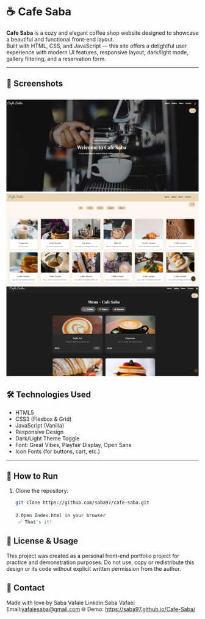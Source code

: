 # ☕ Cafe Saba

**Cafe Saba** is a cozy and elegant coffee shop website designed to showcase a beautiful and functional front-end layout.  
Built with HTML, CSS, and JavaScript — this site offers a delightful user experience with modern UI features, responsive layout, dark/light mode, gallery filtering, and a reservation form.

---

## 📸 Screenshots



![Cafe Saba Screenshot](screenshots/banner.png)
![Cafe Saba Screenshot](screenshots/gallary%20and%20navbar.png)
![Cafe Saba Screenshot](screenshots/toggle%20option.png)
---

## 🛠 Technologies Used

- HTML5
- CSS3 (Flexbox & Grid)
- JavaScript (Vanilla)
- Responsive Design
- Dark/Light Theme Toggle
- Font: Great Vibes, Playfair Display, Open Sans
- Icon Fonts (for buttons, cart, etc.)

---

## 🚀 How to Run

1. Clone the repository:
   ```bash
   git clone https://github.com/saba97/cafe-saba.git

   2.Open Index.html in your browser
    ✅ That's it!

##  🔐 License & Usage

This project was created as a personal front-end portfolio project for practice and demonstration purposes.
Do not use, copy or redistribute this design or its code without explicit written permission from the author.

##  💌 Contact
Made with love by Saba Vafaie
Linkdin:Saba Vafaei
Email:vafaiesaba@gmail.com
🌐 Demo: https://saba97.github.io/Cafe-Saba/